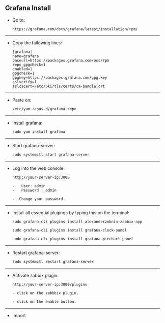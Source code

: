 ## Grafana Install 




 -  Go to:
 
        https://grafana.com/docs/grafana/latest/installation/rpm/
 
 
 ---
 
 -  Copy the fallowing lines: 

        [grafana]  
        name=grafana  
        baseurl=https://packages.grafana.com/oss/rpm  
        repo_gpgcheck=1  
        enabled=1  
        gpgcheck=1  
        gpgkey=https://packages.grafana.com/gpg.key  
        sslverify=1  
        sslcacert=/etc/pki/tls/certs/ca-bundle.crt  

---

 -  Paste on:

        /etc/yum.repos.d/grafana.repo

---
 
 -  Install grafana:
    
        sudo yum install grafana

---
  
 -  Start grafana-server: 
 
        sudo systemctl start grafana-server
        

--- 

 -  Log into the web console:
    
        http://your-server-ip:3000
        
        -   User: admin
        -   Password : admin
        
        -  Change your password. 
 
 
---

 -  Install all essential plugings by typing this on the terminal: 
    
        sudo grafana-cli plugins install alexanderzobnin-zabbix-app

        sudo grafana-cli plugins install grafana-clock-panel
    
        sudo grafana-cli plugins install grafana-piechart-panel


---
 
 
 -  Restart grafana-server:
  
        sudo systemctl restart grafana-server
        
---
    
    
 -  Activate zabbix plugin:
 
        http://your-server-ip:3000/plugins

        - click on the zabbbix plugin.
        
        - click on the enable button.
        
        
---

 
 -  Import 

